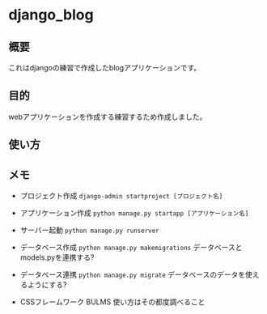 # django_blog
## 概要
これはdjangoの練習で作成したblogアプリケーションです。

## 目的
webアプリケーションを作成する練習するため作成しました。

## 使い方

## メモ
- プロジェクト作成
`django-admin startproject [プロジェクト名]`

- アプリケーション作成
`python manage.py startapp [アプリケーション名]`

- サーバー起動
`python manage.py runserver`

- データベース作成
`python manage.py makemigrations`
データベースとmodels.pyを連携する?

- データベース連携
`python manage.py migrate`
データベースのデータを使えるようにする?

- CSSフレームワーク BULMS
使い方はその都度調べること